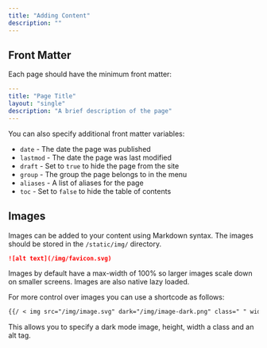```yaml
---
title: "Adding Content"
description: ""
---
```


## Front Matter

Each page should have the minimum front matter:

```yml
---
title: "Page Title"
layout: "single"
description: "A brief description of the page"
---
```

You can also specify additional front matter variables:

- `date` - The date the page was published
- `lastmod` - The date the page was last modified
- `draft` - Set to `true` to hide the page from the site
- `group` - The group the page belongs to in the menu
- `aliases` - A list of aliases for the page
- `toc` - Set to `false` to hide the table of contents

## Images

Images can be added to your content using Markdown syntax. The images should be stored in the `/static/img/` directory.

```markdown
![alt text](/img/favicon.svg)
```

Images by default have a max-width of 100% so larger images scale down on smaller screens. Images are also native lazy loaded.

For more control over images you can use a shortcode as follows:

```markdown
{{/ < img src="/img/image.svg" dark="/img/image-dark.png" class=" " width="128" height="128" alt=" " >\}}
```

This allows you to specify a dark mode image, height, width a class and an alt tag.
